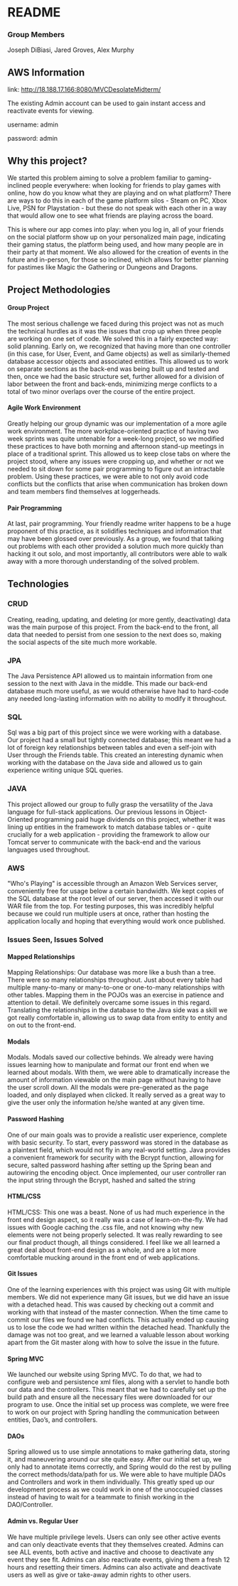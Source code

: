 # README

### Group Members
Joseph DiBiasi, Jared Groves, Alex Murphy

## AWS Information

link: http://18.188.17.166:8080/MVCDesolateMidterm/

The existing Admin account can be used to gain instant access and reactivate events for viewing. 

username: admin

password: admin

## Why this project?

We started this problem aiming to solve a problem familiar to gaming-inclined people everywhere: when looking for friends to play games with online, how do you know what they are playing and on what platform? There are ways to do this in each of the game platform silos - Steam on PC, Xbox Live, PSN for Playstation - but these do not speak with each other in a way that would allow one to see what friends are playing across the board.

This is where our app comes into play: when you log in, all of your friends on the social platform show up on your personalized main page, indicating their gaming status, the platform being used, and how many people are in their party at that moment. We also allowed for the creation of events in the future and in-person, for those so inclined, which allows for better planning for pastimes like Magic the Gathering or Dungeons and Dragons.  

## Project Methodologies
#### Group Project
The most serious challenge we faced during this project was not as much the technical hurdles as it was the issues that crop up when three people are working on one set of code. We solved this in a fairly expected way: solid planning. Early on, we recognized that having more than one controller (in this case, for User, Event, and Game objects) as well as similarly-themed database accessor objects and associated entities. This allowed us to work on separate sections as the back-end was being built up and tested and then, once we had the basic structure set, further allowed for a division of labor between the front and back-ends, minimizing merge conflicts to a total of two minor overlaps over the course of the entire project.

#### Agile Work Environment
Greatly helping our group dynamic was our implementation of a more agile work environment. The more workplace-oriented practice of having two week sprints was quite untenable for a week-long project, so we modified these practices to have both morning and afternoon stand-up meetings in place of a traditional sprint. This allowed us to keep close tabs on where the project stood, where any issues were cropping up, and whether or not we needed to sit down for some pair programming to figure out an intractable problem. Using these practices, we were able to not only avoid code conflicts but the conflicts that arise when communication has broken down and team members find themselves at loggerheads.

#### Pair Programming
At last, pair programming. Your friendly readme writer happens to be a huge proponent of this practice, as it solidifies techniques and information that may have been glossed over previously. As a group, we found that talking out problems with each other provided a solution much more quickly than hacking it out solo, and most importantly, all contributors were able to walk away with a more thorough understanding of the solved problem.

## Technologies

### CRUD
Creating, reading, updating, and deleting (or more gently, deactivating) data was the main purpose of this project. From the back-end to the front, all data that needed to persist from one session to the next does so, making the social aspects of the site much more workable.
### JPA
The Java Persistence API allowed us to maintain information from one session to the next with Java in the middle. This made our back-end database much more useful, as we would otherwise have had to hard-code any needed long-lasting information with no ability to modify it throughout.
### SQL
Sql was a big part of this project since we were working with a database. Our project had a small but tightly connected database; this meant we had a lot of foreign key relationships between tables and even a self-join with User through the Friends table. This created an interesting dynamic when working with the database on the Java side and allowed us to gain experience writing unique SQL queries.
### JAVA
This project allowed our group to fully grasp the versatility of the Java language for full-stack applications. Our previous lessons in Object-Oriented programming paid huge dividends on this project, whether it was lining up entities in the framework to match database tables or - quite crucially for a web application - providing the framework to allow our Tomcat server to communicate with the back-end and the various languages used throughout.
### AWS
"Who's Playing" is accessible through an Amazon Web Services server, conveniently free for usage below a certain bandwidth. We kept copies of the SQL database at the root level of our server, then accessed it with our WAR file from the top. For testing purposes, this was incredibly helpful because we could run multiple users at once, rather than hosting the application locally and hoping that everything would work once published.


### Issues Seen, Issues Solved
#### Mapped Relationships
Mapping Relationships: Our database was more like a bush than a tree. There were so many relationships throughout. Just about every table had multiple many-to-many or many-to-one or one-to-many relationships with other tables. Mapping them in the POJOs was an exercise in patience and attention to detail. We definitely overcame some issues in this regard. Translating the relationships in the database to the Java side was a skill we got really comfortable in, allowing us to swap data from entity to entity and on out to the front-end.
#### Modals
Modals. Modals saved our collective behinds. We already were having issues learning how to manipulate and format our front end when we learned about modals. With them, we were able to dramatically increase the amount of information viewable on the main page without having to have the user scroll down. All the modals were pre-generated as the page loaded, and only displayed when clicked. It really served as a great way to give the user only the information he/she wanted at any given time.
#### Password Hashing
One of our main goals was to provide a realistic user experience, complete with basic security. To start, every password was stored in the database as a plaintext field, which would not fly in any real-world setting. Java provides a convenient framework for security with the Bcrypt function, allowing for secure, salted password hashing after setting up the Spring bean and autowiring the encoding object. Once implemented, our user controller ran the input string through the Bcrypt, hashed and salted the string
#### HTML/CSS
HTML/CSS: This one was a beast. None of us had much experience in the front end design aspect, so it really was a case of learn-on-the-fly. We had issues with Google caching the .css file, and not knowing why new elements were not being properly selected. It was really rewarding to see our final product though, all things considered. I feel like we all learned a great deal about front-end design as a whole, and are a lot more comfortable mucking around in the front end of web applications.
#### Git Issues
One of the learning experiences with this project was using Git with multiple members. We did not experience many Git issues, but we did have an issue with a detached head. This was caused by checking out a commit and working with that instead of the master connection. When the time came to commit our files we found we had conflicts. This actually ended up causing us to lose the code we had written within the detached head. Thankfully the damage was not too great, and we learned a valuable lesson about working apart from the Git master along with how to solve the issue in the future.
#### Spring MVC
We launched our website using Spring MVC. To do that, we had to configure web and persistence xml files, along with a servlet to handle both our data and the controllers. This meant that we had to carefully set up the build path and ensure all the necessary files were downloaded for our program to use. Once the initial set up process was complete, we were free to work on our project with Spring handling the communication between entities, Dao’s, and controllers.
#### DAOs
Spring allowed us to use simple annotations to make gathering data, storing it, and maneuvering around our site quite easy. After our initial set up, we only had to annotate items correctly, and Spring would do the rest by pulling the correct methods/data/path for us. We were able to have multiple DAOs and Controllers and work in them individually. This greatly sped up our development process as we could work in one of the unoccupied classes instead of having to wait for a teammate to finish working in the DAO/Controller.
#### Admin vs. Regular User
We have multiple privilege levels. Users can only see other active events and can only deactivate events that they themselves created.
Admins can see ALL events, both active and inactive and choose to deactivate any event they see fit. Admins can also reactivate events, giving them a fresh 12 hours and resetting their timers. Admins can also activate and deactivate users as well as give or take-away admin rights to other users.
